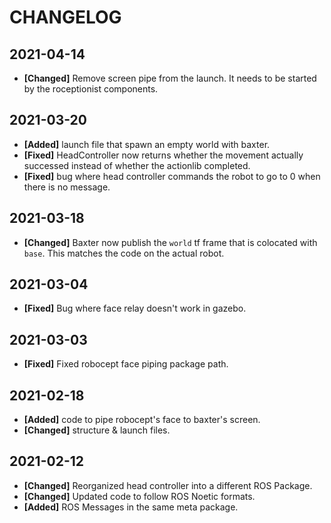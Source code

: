 # CHANGELOG

## 2021-04-14
- **[Changed]** Remove screen pipe from the launch. It needs to be started by the roceptionist components.

## 2021-03-20
- **[Added]** launch file that spawn an empty world with baxter.
- **[Fixed]** HeadController now returns whether the movement actually successed instead of whether the actionlib completed.
- **[Fixed]** bug where head controller commands the robot to go to 0 when there is no message.


## 2021-03-18
- **[Changed]** Baxter now publish the `world` tf frame that is colocated with `base`. This matches the code on the actual robot.

## 2021-03-04
- **[Fixed]** Bug where face relay doesn't work in gazebo.

## 2021-03-03
- **[Fixed]** Fixed robocept face piping package path.

## 2021-02-18
- **[Added]** code to pipe robocept's face to baxter's screen. 
- **[Changed]** structure & launch files.

## 2021-02-12
- **[Changed]** Reorganized head controller into a different ROS Package.
- **[Changed]** Updated code to follow ROS Noetic formats.
- **[Added]** ROS Messages in the same meta package.